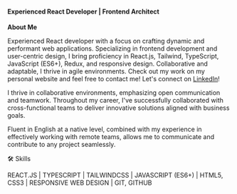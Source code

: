 #### Experienced React Developer | Frontend Architect
**About Me**

Experienced React developer with a focus on crafting dynamic and performant web applications. Specializing in frontend development and user-centric design, I bring proficiency in React.js, Tailwind, TypeScript, JavaScript (ES6+), Redux, and responsive design. Collaborative and adaptable, I thrive in agile environments. Check out my work on my personal website and feel free to contact me!
Let's connect on [LinkedIn](https://www.linkedin.com/in/luka-vlahovic-657162281/)!

I thrive in collaborative environments, emphasizing open communication and teamwork. Throughout my career, I've successfully collaborated with cross-functional teams to deliver innovative solutions aligned with business goals.

Fluent in English at a native level, combined with my experience in effectively working with remote teams, allows me to communicate and contribute to any project seamlessly.

🛠 Skills

REACT.JS  |
TYPESCRIPT  |
TAILWINDCSS |
JAVASCRIPT (ES6+)  |
HTML5, CSS3  |
RESPONSIVE WEB DESIGN  |
GIT, GITHUB
